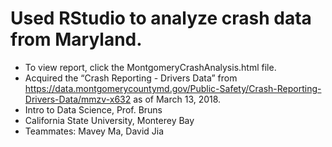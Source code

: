 # Used RStudio to analyze crash data from Maryland.
* To view report, click the MontgomeryCrashAnalysis.html file.
* Acquired the “Crash Reporting - Drivers Data” from https://data.montgomerycountymd.gov/Public-Safety/Crash-Reporting-Drivers-Data/mmzv-x632 as of March 13, 2018.
* Intro to Data Science, Prof. Bruns
* California State University, Monterey Bay 
* Teammates: Mavey Ma, David Jia

